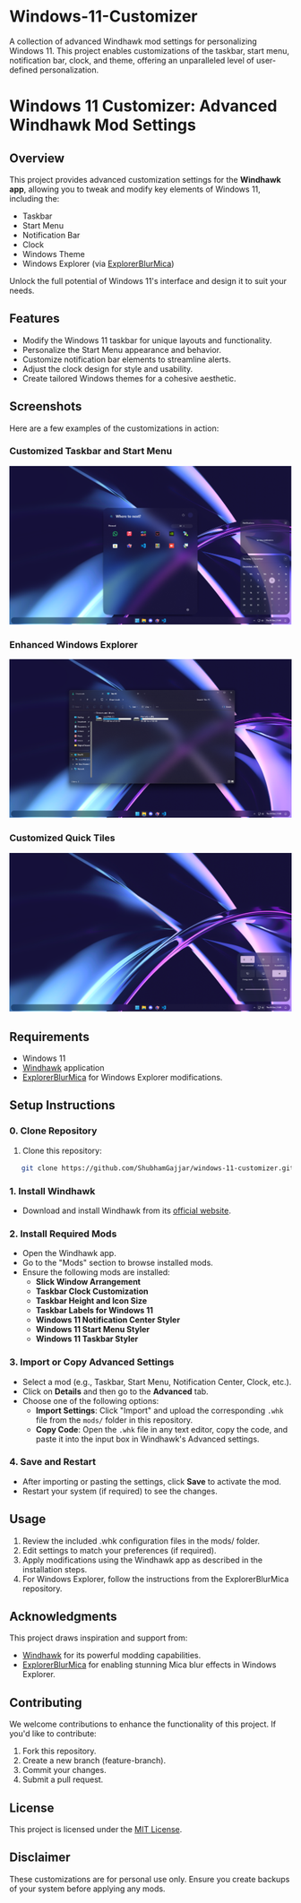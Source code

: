 # Windows-11-Customizer
A collection of advanced Windhawk mod settings for personalizing Windows 11. This project enables customizations of the taskbar, start menu, notification bar, clock, and theme, offering an unparalleled level of user-defined personalization.

# Windows 11 Customizer: Advanced Windhawk Mod Settings

## Overview
This project provides advanced customization settings for the **Windhawk app**, allowing you to tweak and modify key elements of Windows 11, including the:
- Taskbar
- Start Menu
- Notification Bar
- Clock
- Windows Theme
- Windows Explorer (via [ExplorerBlurMica](https://github.com/Maplespe/ExplorerBlurMica))

Unlock the full potential of Windows 11's interface and design it to suit your needs.


## Features
- Modify the Windows 11 taskbar for unique layouts and functionality.
- Personalize the Start Menu appearance and behavior.
- Customize notification bar elements to streamline alerts.
- Adjust the clock design for style and usability.
- Create tailored Windows themes for a cohesive aesthetic.

## Screenshots
Here are a few examples of the customizations in action:

### Customized Taskbar and Start Menu
![Taskbar and Start Menu](screenshots/taskbar_startmenu.png)

### Enhanced Windows Explorer
![Windows Explorer](screenshots/windows_explorer.png)

### Customized Quick Tiles
![Quick Tiles](screenshots/quick_tiles.png) 

## Requirements
- Windows 11
- [Windhawk](https://windhawk.net) application
- [ExplorerBlurMica](https://github.com/Maplespe/ExplorerBlurMica) for Windows Explorer modifications.


## Setup Instructions

### 0. Clone Repository
1. Clone this repository:
```bash
   git clone https://github.com/ShubhamGajjar/windows-11-customizer.git
```

### 1. Install Windhawk
- Download and install Windhawk from its [official website](https://windhawk.net).

### 2. Install Required Mods
- Open the Windhawk app.
- Go to the "Mods" section to browse installed mods.
- Ensure the following mods are installed:
  - **Slick Window Arrangement**
  - **Taskbar Clock Customization**
  - **Taskbar Height and Icon Size**
  - **Taskbar Labels for Windows 11**
  - **Windows 11 Notification Center Styler**
  - **Windows 11 Start Menu Styler**
  - **Windows 11 Taskbar Styler**

### 3. Import or Copy Advanced Settings
- Select a mod (e.g., Taskbar, Start Menu, Notification Center, Clock, etc.).
- Click on **Details** and then go to the **Advanced** tab.
- Choose one of the following options:
  - **Import Settings**: Click "Import" and upload the corresponding `.whk` file from the `mods/` folder in this repository.
  - **Copy Code**: Open the `.whk` file in any text editor, copy the code, and paste it into the input box in Windhawk's Advanced settings.

### 4. Save and Restart
- After importing or pasting the settings, click **Save** to activate the mod.
- Restart your system (if required) to see the changes.


## Usage
1. Review the included .whk configuration files in the mods/ folder.
2. Edit settings to match your preferences (if required).
3. Apply modifications using the Windhawk app as described in the installation steps.
4. For Windows Explorer, follow the instructions from the ExplorerBlurMica repository.


## Acknowledgments
This project draws inspiration and support from:
- [Windhawk](https://windhawk.net) for its powerful modding capabilities.
- [ExplorerBlurMica](https://github.com/Maplespe/ExplorerBlurMica) for enabling stunning Mica blur effects in Windows Explorer.


## Contributing
We welcome contributions to enhance the functionality of this project. If you'd like to contribute:

1. Fork this repository.
2. Create a new branch (feature-branch).
3. Commit your changes.
4. Submit a pull request.


## License
This project is licensed under the [MIT License](/LICENSE).


## Disclaimer
These customizations are for personal use only. Ensure you create backups of your system before applying any mods.
